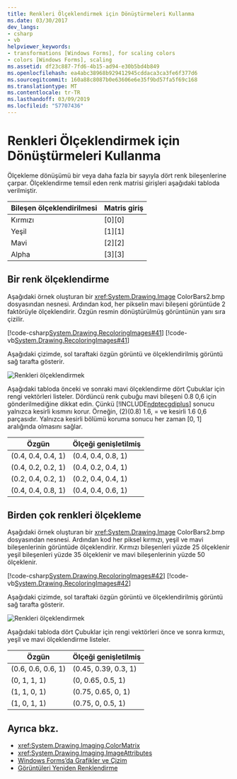 ```yaml
---
title: Renkleri Ölçeklendirmek için Dönüştürmeleri Kullanma
ms.date: 03/30/2017
dev_langs:
- csharp
- vb
helpviewer_keywords:
- transformations [Windows Forms], for scaling colors
- colors [Windows Forms], scaling
ms.assetid: df23c887-7fd6-4b15-ad94-e30b5bd4b849
ms.openlocfilehash: ea4abc38968b929412945cddaca3ca3fe6f377d6
ms.sourcegitcommit: 160a88c8087b0e63606e6e35f9bd57fa5f69c168
ms.translationtype: MT
ms.contentlocale: tr-TR
ms.lasthandoff: 03/09/2019
ms.locfileid: "57707436"
---
```

# <a name="using-transformations-to-scale-colors"></a>Renkleri Ölçeklendirmek için Dönüştürmeleri Kullanma
Ölçekleme dönüşümü bir veya daha fazla bir sayıyla dört renk bileşenlerine çarpar. Ölçeklendirme temsil eden renk matrisi girişleri aşağıdaki tabloda verilmiştir.  
  
|Bileşen ölçeklendirilmesi|Matris giriş|  
|----------------------------|------------------|  
|Kırmızı|[0][0]|  
|Yeşil|[1][1]|  
|Mavi|[2][2]|  
|Alpha|[3][3]|  
  
## <a name="scaling-one-color"></a>Bir renk ölçeklendirme  
 Aşağıdaki örnek oluşturan bir <xref:System.Drawing.Image> ColorBars2.bmp dosyasından nesnesi. Ardından kod, her pikselin mavi bileşeni görüntüde 2 faktörüyle ölçeklendirir. Özgün resmin dönüştürülmüş görüntünün yanı sıra çizilir.  
  
 [!code-csharp[System.Drawing.RecoloringImages#41](~/samples/snippets/csharp/VS_Snippets_Winforms/System.Drawing.RecoloringImages/CS/Class1.cs#41)]
 [!code-vb[System.Drawing.RecoloringImages#41](~/samples/snippets/visualbasic/VS_Snippets_Winforms/System.Drawing.RecoloringImages/VB/Class1.vb#41)]  
  
 Aşağıdaki çizimde, sol taraftaki özgün görüntü ve ölçeklendirilmiş görüntü sağ tarafta gösterir.  
  
 ![Renkleri ölçeklendirmek](./media/colortrans3.png "colortrans3")  
  
 Aşağıdaki tabloda önceki ve sonraki mavi ölçeklendirme dört Çubuklar için rengi vektörleri listeler. Dördüncü renk çubuğu mavi bileşeni 0.8 0,6 için gönderilmediğine dikkat edin. Çünkü [!INCLUDE[ndptecgdiplus](../../../../includes/ndptecgdiplus-md.md)] sonucu yalnızca kesirli kısmını korur. Örneğin, (2)(0.8) 1.6, = ve kesirli 1.6 0,6 parçasıdır. Yalnızca kesirli bölümü koruma sonucu her zaman [0, 1] aralığında olmasını sağlar.  
  
|Özgün|Ölçeği genişletilmiş|  
|--------------|------------|  
|(0.4, 0.4, 0.4, 1)|(0.4, 0.4, 0.8, 1)|  
|(0.4, 0.2, 0.2, 1)|(0.4, 0.2, 0.4, 1)|  
|(0.2, 0.4, 0.2, 1)|(0.2, 0.4, 0.4, 1)|  
|(0.4, 0.4, 0.8, 1)|(0.4, 0.4, 0.6, 1)|  
  
## <a name="scaling-multiple-colors"></a>Birden çok renkleri ölçekleme  
 Aşağıdaki örnek oluşturan bir <xref:System.Drawing.Image> ColorBars2.bmp dosyasından nesnesi. Ardından kod her piksel kırmızı, yeşil ve mavi bileşenlerinin görüntüde ölçeklendirir. Kırmızı bileşenleri yüzde 25 ölçeklenir yeşil bileşenleri yüzde 35 ölçeklenir ve mavi bileşenlerinin yüzde 50 ölçeklenir.  
  
 [!code-csharp[System.Drawing.RecoloringImages#42](~/samples/snippets/csharp/VS_Snippets_Winforms/System.Drawing.RecoloringImages/CS/Class1.cs#42)]
 [!code-vb[System.Drawing.RecoloringImages#42](~/samples/snippets/visualbasic/VS_Snippets_Winforms/System.Drawing.RecoloringImages/VB/Class1.vb#42)]  
  
 Aşağıdaki çizimde, sol taraftaki özgün görüntü ve ölçeklendirilmiş görüntü sağ tarafta gösterir.  
  
 ![Renkleri ölçeklendirmek](./media/colortrans4.png "colortrans4")  
  
 Aşağıdaki tabloda dört Çubuklar için rengi vektörleri önce ve sonra kırmızı, yeşil ve mavi ölçeklendirme listeler.  
  
|Özgün|Ölçeği genişletilmiş|  
|--------------|------------|  
|(0.6, 0.6, 0.6, 1)|(0.45, 0.39, 0.3, 1)|  
|(0, 1, 1, 1)|(0, 0.65, 0.5, 1)|  
|(1, 1, 0, 1)|(0.75, 0.65, 0, 1)|  
|(1, 0, 1, 1)|(0.75, 0, 0.5, 1)|  
  
## <a name="see-also"></a>Ayrıca bkz.
- <xref:System.Drawing.Imaging.ColorMatrix>
- <xref:System.Drawing.Imaging.ImageAttributes>
- [Windows Forms’da Grafikler ve Çizim](graphics-and-drawing-in-windows-forms.md)
- [Görüntüleri Yeniden Renklendirme](recoloring-images.md)

